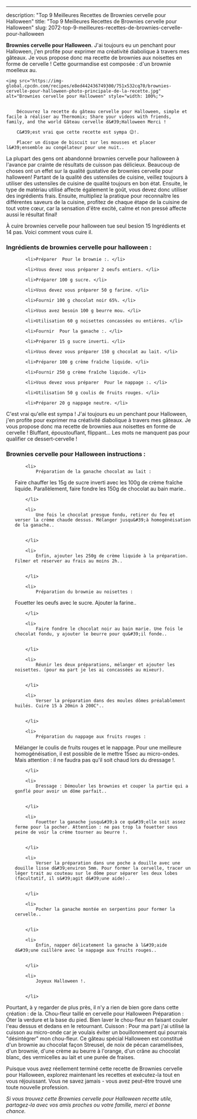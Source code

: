 ---
description: "Top 9 Meilleures Recettes de Brownies cervelle pour Halloween"
title: "Top 9 Meilleures Recettes de Brownies cervelle pour Halloween"
slug: 2072-top-9-meilleures-recettes-de-brownies-cervelle-pour-halloween

<p>
	<strong>Brownies cervelle pour Halloween</strong>. 
	J&#39;ai toujours eu un penchant pour Halloween, j&#39;en profite pour exprimer ma créativité diabolique à travers mes gâteaux. Je vous propose donc ma recette de brownies aux noisettes en forme de cervelle ! Cette gourmandise est composée : d&#39;un brownie moelleux au.
</p>
<p>
	
	<img src="https://img-global.cpcdn.com/recipes/e8ed442436749300/751x532cq70/brownies-cervelle-pour-halloween-photo-principale-de-la-recette.jpg" alt="Brownies cervelle pour Halloween" style="width: 100%;">
	
	
		Découvrez la recette du gâteau cervelle pour Halloween, simple et facile à réaliser au Thermomix; Share your videos with friends, family, and the world Gâteau cervelle d&#39;Halloween Merci !
	
		C&#39;est vrai que cette recette est sympa 😉!.
	
		Placer un disque de biscuit sur les mousses et placer l&#39;ensemble au congélateur pour une nuit..
	
</p>

La plupart des gens ont abandonné brownies cervelle pour halloween à l'avance par crainte de résultats de cuisson pas délicieux. Beaucoup de choses ont un effet sur la qualité gustative de brownies cervelle pour halloween! Partant de la qualité des ustensiles de cuisine, veillez toujours à utiliser des ustensiles de cuisine de qualité toujours en bon état. Ensuite, le type de matériau utilisé affecte également le goût, vous devez donc utiliser des ingrédients frais. Ensuite, multipliez la pratique pour reconnaître les différentes saveurs de la cuisine, profitez de chaque étape de la cuisine de tout votre cœur, car la sensation d'être excité, calme et non pressé affecte aussi le résultat final!

<!--inarticleads1-->

À cuire brownies cervelle pour halloween tue seul besion 15 Ingrédients et 14 pas. Voici comment vous cuire il.

<h3>Ingrédients de brownies cervelle pour halloween :</h3>

<ol>
	
		<li>Préparer  Pour le brownie :. </li>
	
		<li>Vous devez vous préparer 2 oeufs entiers. </li>
	
		<li>Préparer 100 g sucre. </li>
	
		<li>Vous devez vous préparer 50 g farine. </li>
	
		<li>Fournir 100 g chocolat noir 65%. </li>
	
		<li>Vous avez besoin 100 g beurre mou. </li>
	
		<li>Utilisation 60 g noisettes concassées ou entières. </li>
	
		<li>Fournir  Pour la ganache :. </li>
	
		<li>Préparer 15 g sucre inverti. </li>
	
		<li>Vous devez vous préparer 150 g chocolat au lait. </li>
	
		<li>Préparer 100 g crème fraîche liquide. </li>
	
		<li>Fournir 250 g crème fraîche liquide. </li>
	
		<li>Vous devez vous préparer  Pour le nappage :. </li>
	
		<li>Utilisation 50 g coulis de fruits rouges. </li>
	
		<li>Préparer 20 g nappage neutre. </li>
	
</ol>

C&#39;est vrai qu&#39;elle est sympa ! J&#39;ai toujours eu un penchant pour Halloween, j&#39;en profite pour exprimer ma créativité diabolique à travers mes gâteaux. Je vous propose donc ma recette de brownies aux noisettes en forme de cervelle ! Bluffant, époustouflant, flippant… Les mots ne manquent pas pour qualifier ce dessert-cervelle ! 

<!--inarticleads2-->

<h3>Brownies cervelle pour Halloween instructions :</h3>

<ol>
	
		<li>
			Préparation de la ganache chocolat au lait : 
Faire chauffer les 15g de sucre inverti avec les 100g de crème fraîche liquide. Parallèlement, faire fondre les 150g de chocolat au bain marie..
			
			
		</li>
	
		<li>
			Une fois le chocolat presque fondu, retirer du feu et verser la crème chaude dessus. Mélanger jusqu&#39;à homogénéisation de la ganache..
			
			
		</li>
	
		<li>
			Enfin, ajouter les 250g de crème liquide à la préparation. Filmer et réserver au frais au moins 2h..
			
			
		</li>
	
		<li>
			Préparation du brownie au noisettes : 
Fouetter les oeufs avec le sucre. Ajouter la farine..
			
			
		</li>
	
		<li>
			Faire fondre le chocolat noir au bain marie. Une fois le chocolat fondu, y ajouter le beurre pour qu&#39;il fonde..
			
			
		</li>
	
		<li>
			Réunir les deux préparations, mélanger et ajouter les noisettes. (pour ma part je les ai concassées au mixeur).
			
			
		</li>
	
		<li>
			Verser la préparation dans des moules dômes préalablement huilés. Cuire 15 à 20min à 200C°..
			
			
		</li>
	
		<li>
			Préparation du nappage aux fruits rouges : 
Mélanger le coulis de fruits rouges et le nappage. Pour une meilleure homogénéisation, il est possible de le mettre 15sec au micro-ondes. Mais attention : il ne faudra pas qu&#39;il soit chaud lors du dressage !.
			
			
		</li>
	
		<li>
			Dressage : Démouler les brownies et couper la partie qui a gonflé pour avoir un dôme parfait..
			
			
		</li>
	
		<li>
			Fouetter la ganache jusqu&#39;à ce qu&#39;elle soit assez ferme pour la pocher. Attention : ne pas trop la fouetter sous peine de voir la crème tourner au beurre !.
			
			
		</li>
	
		<li>
			Verser la préparation dans une poche a douille avec une douille lisse d&#39;environ 5mm. Pour former la cervelle, tracer un léger trait au couteau sur le dôme pour séparer les deux lobes (facultatif, il s&#39;agit d&#39;une aide)..
			
			
		</li>
	
		<li>
			Pocher la ganache montée en serpentins pour former la cervelle..
			
			
		</li>
	
		<li>
			Enfin, napper délicatement la ganache à l&#39;aide d&#39;une cuillère avec le nappage aux fruits rouges..
			
			
		</li>
	
		<li>
			Joyeux Halloween !.
			
			
		</li>
	
</ol>

Pourtant, à y regarder de plus près, il n&#39;y a rien de bien gore dans cette création : de la. Chou-fleur taillé en cervelle pour Halloween Préparation : Ôter la verdure et la base du pied. Bien laver le chou-fleur en faisant couler l&#39;eau dessus et dedans en le retournant. Cuisson : Pour ma part j&#39;ai utilisé la cuisson au micro-onde car je voulais éviter un bouillonnement qui pourrais &#34;désintégrer&#34; mon chou-fleur. Ce gâteau spécial Halloween est constitué d&#39;un brownie au chocolat façon Streusel, de noix de pécan caramélisées, d&#39;un brownie, d&#39;une crème au beurre à l&#39;orange, d&#39;un crâne au chocolat blanc, des vermicelles au lait et une purée de fraises. 

<!--inarticleads1-->

<p>
Puisque vous avez réellement terminé cette recette de Brownies cervelle pour Halloween, explorez maintenant les recettes et exécutez-la tout en vous réjouissant. Vous ne savez jamais - vous avez peut-être trouvé une toute nouvelle profession.
</p>

<p>
<i>Si vous trouvez cette Brownies cervelle pour Halloween recette utile, partagez-la avec vos amis proches ou votre famille, merci et bonne chance.</i>
</p>

